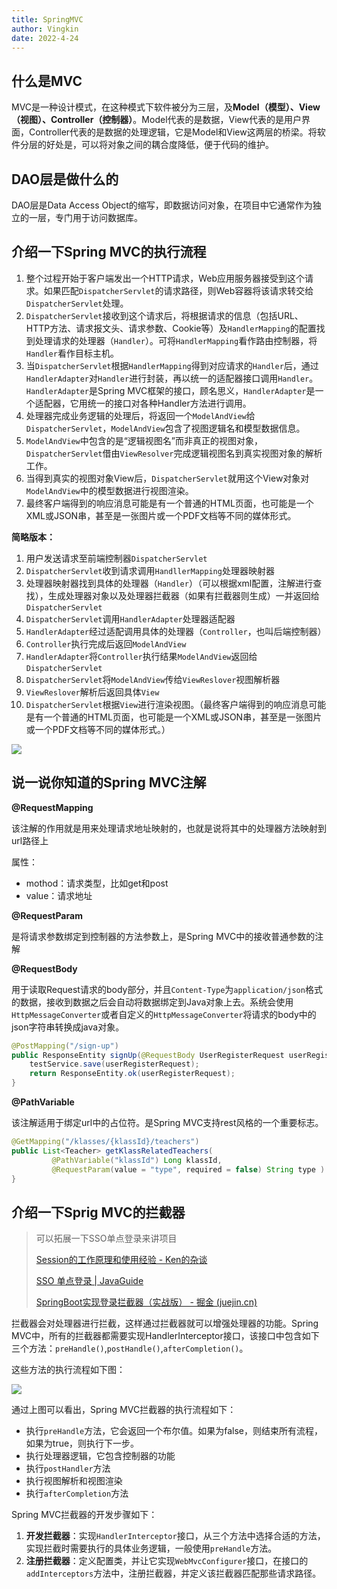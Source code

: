 ```yaml
---
title: SpringMVC
author: Vingkin
date: 2022-4-24
---
```


## 什么是MVC

MVC是一种设计模式，在这种模式下软件被分为三层，及**Model（模型）、View（视图）、Controller（控制器）**。Model代表的是数据，View代表的是用户界面，Controller代表的是数据的处理逻辑，它是Model和View这两层的桥梁。将软件分层的好处是，可以将对象之间的耦合度降低，便于代码的维护。

## DAO层是做什么的

DAO层是Data Access Object的缩写，即数据访问对象，在项目中它通常作为独立的一层，专门用于访问数据库。

## 介绍一下Spring MVC的执行流程

1. 整个过程开始于客户端发出一个HTTP请求，Web应用服务器接受到这个请求。如果匹配`DispatcherServlet`的请求路径，则Web容器将该请求转交给`DispatcherServlet`处理。
2. `DispatcherServlet`接收到这个请求后，将根据请求的信息（包括URL、HTTP方法、请求报文头、请求参数、Cookie等）及`HandlerMapping`的配置找到处理请求的处理器（`Handler`）。可将`HandlerMapping`看作路由控制器，将`Handler`看作目标主机。
3. 当`DispatcherServlet`根据`HandlerMapping`得到对应请求的`Handler`后，通过`HandlerAdapter`对`Handler`进行封装，再以统一的适配器接口调用`Handler`。`HandlerAdapter`是Spring MVC框架的接口，顾名思义，`HandlerAdapter`是一个适配器，它用统一的接口对各种Handler方法进行调用。
4. 处理器完成业务逻辑的处理后，将返回一个`ModelAndView`给`DispatcherServlet`，`ModelAndView`包含了视图逻辑名和模型数据信息。
5. `ModelAndView`中包含的是“逻辑视图名”而非真正的视图对象，`DispatcherServlet`借由`ViewResolver`完成逻辑视图名到真实视图对象的解析工作。
6. 当得到真实的视图对象View后，`DispatcherServlet`就用这个View对象对`ModelAndView`中的模型数据进行视图渲染。
7. 最终客户端得到的响应消息可能是有一个普通的HTML页面，也可能是一个XML或JSON串，甚至是一张图片或一个PDF文档等不同的媒体形式。

**简略版本：**

1. 用户发送请求至前端控制器`DispatcherServlet`
2. `DispatcherServlet`收到请求调用`HandllerMapping`处理器映射器
3. 处理器映射器找到具体的处理器（`Handler`）（可以根据xml配置，注解进行查找），生成处理器对象以及处理器拦截器（如果有拦截器则生成）一并返回给`DispatcherServlet`
4. `DispatcherServlet`调用`HandlerAdapter`处理器适配器
5. `HandlerAdapter`经过适配调用具体的处理器（`Controller`，也叫后端控制器）
6. `Controller`执行完成后返回`ModelAndView`
7. `HandlerAdapter`将`Controller`执行结果`ModelAndView`返回给`DispatcherServlet`
8. `DispatcherServlet`将`ModelAndView`传给`ViewReslover`视图解析器
9. `ViewReslover`解析后返回具体`View`
10. `DispatcherServlet`根据`View`进行渲染视图。（最终客户端得到的响应消息可能是有一个普通的HTML页面，也可能是一个XML或JSON串，甚至是一张图片或一个PDF文档等不同的媒体形式。）

![](https://vingkin-1304361015.cos.ap-shanghai.myqcloud.com/interview/SpringMVC%E6%89%A7%E8%A1%8C%E6%B5%81%E7%A8%8B.png)

## 说一说你知道的Spring MVC注解

**@RequestMapping**

该注解的作用就是用来处理请求地址映射的，也就是说将其中的处理器方法映射到url路径上

属性：

* mothod：请求类型，比如get和post
* value：请求地址

**@RequestParam**

是将请求参数绑定到控制器的方法参数上，是Spring MVC中的接收普通参数的注解

**@RequestBody**

用于读取Request请求的body部分，并且`Content-Type`为`application/json`格式的数据，接收到数据之后会自动将数据绑定到Java对象上去。系统会使用`HttpMessageConverter`或者自定义的`HttpMessageConverter`将请求的body中的json字符串转换成java对象。

```java
@PostMapping("/sign-up")
public ResponseEntity signUp(@RequestBody UserRegisterRequest userRegisterRequest) {
    testService.save(userRegisterRequest);
    return ResponseEntity.ok(userRegisterRequest);
}
```

**@PathVariable**

该注解适用于绑定url中的占位符。是Spring MVC支持rest风格的一个重要标志。

```java
@GetMapping("/klasses/{klassId}/teachers")
public List<Teacher> getKlassRelatedTeachers(
         @PathVariable("klassId") Long klassId,
         @RequestParam(value = "type", required = false) String type ) {
}
```

## 介绍一下Sprig MVC的拦截器

> 可以拓展一下SSO单点登录来讲项目
>
> [Session的工作原理和使用经验 - Ken的杂谈](https://ken.io/note/session-principle-skill)
>
> [SSO 单点登录 | JavaGuide](https://javaguide.cn/system-design/security/sso-intro.html)
>
> [SpringBoot实现登录拦截器（实战版） - 掘金 (juejin.cn)](https://juejin.cn/post/6975413007715139621)

拦截器会对处理器进行拦截，这样通过拦截器就可以增强处理器的功能。Spring MVC中，所有的拦截器都需要实现HandlerInterceptor接口，该接口中包含如下三个方法：`preHandle()`,`postHandle()`,`afterCompletion()`。

这些方法的执行流程如下图：

![](https://vingkin-1304361015.cos.ap-shanghai.myqcloud.com/interview/31C010B3F63CB1CC1ADC5481E9E77BDB.png)

通过上图可以看出，Spring MVC拦截器的执行流程如下：

* 执行`preHandle`方法，它会返回一个布尔值。如果为false，则结束所有流程，如果为true，则执行下一步。
* 执行处理器逻辑，它包含控制器的功能
* 执行`postHandler`方法
* 执行视图解析和视图渲染
* 执行`afterCompletion`方法

Spring MVC拦截器的开发步骤如下：

1. **开发拦截器**：实现`HandlerInterceptor`接口，从三个方法中选择合适的方法，实现拦截时需要执行的具体业务逻辑，一般使用`preHandle`方法。
2. **注册拦截器**：定义配置类，并让它实现`WebMvcConfigurer`接口，在接口的`addInterceptors`方法中，注册拦截器，并定义该拦截器匹配那些请求路径。

